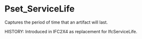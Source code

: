 # Pset_ServiceLife

Captures the period of time that an artifact will last.
<!-- end of short definition -->

 HISTORY: Introduced in IFC2X4 as replacement for IfcServiceLife.
